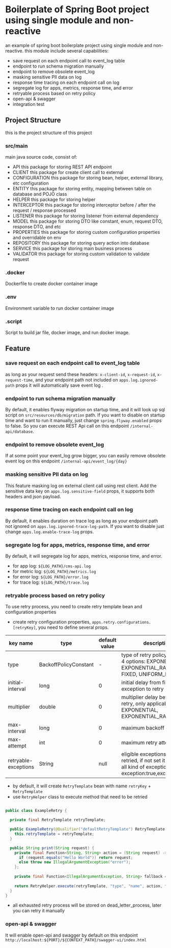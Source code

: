 # Boilerplate of Spring Boot project using single module and non-reactive
an example of spring boot boilerplate project using single module and non-reactive.
this module include several capabilities:
- save request on each endpoint call to event_log table
- endpoint to run schema migration manually
- endpoint to remove obsolete event_log
- masking sensitive PII data on log
- response time tracing on each endpoint call on log
- segregate log for apps, metrics, response time, and error
- retryable process based on retry policy
- open-api & swagger
- integration test

## Project Structure
this is the project structure of this project

### src/main
main java source code, consist of:
- API
  this package for storing REST API endpoint
- CLIENT
  this package for create client call to external
- CONFIGURATION
  this package for storing bean, helper, external library, etc configuration
- ENTITY
  this package for storing entity, mapping between table on database and POJO class
- HELPER
  this package for storing helper
- INTERCEPTOR
  this package for storing interceptor before / after the request / response processed
- LISTENER
  this package for storing listener from external dependency
- MODEL
  this package for storing DTO like constant, enum, request DTO, response DTO, and etc
- PROPERTIES
  this package for storing custom configuration properties and overridable on env
- REPOSITORY
  this package for storing query action into database
- SERVICE
  this package for storing main business process
- VALIDATOR
  this package for storing custom validation to validate request

### .docker
Dockerfile to create docker container image

### .env
Environment variable to run docker container image

### .script
Script to build jar file, docker image, and run docker image.

## Feature
### save request on each endpoint call to event_log table
as long as your request send these headers: `x-client-id`, `x-request-id`, `x-request-time`, and your endpoint path not included on `apps.log.ignored-path` props it will automatically save event log .

### endpoint to run schema migration manually
By default, it enables flyway migration on startup time, and it will look up sql script on `src/resources/db/migration` path.
If you want to disable on startup time and want to run it manually, just change `spring.flyway.enabled` props to false.
So you can execute REST Api call on this endpoint `/internal-api/database`.

### endpoint to remove obsolete event_log
If at some point your event_log grow bigger, you can easily remove obsolete event log on this endpoint `/internal-api/event_log/{day}`

### masking sensitive PII data on log
This feature masking log on external client call using rest client.
Add the sensitive data key on `apps.log.sensitive-field` props, it supports both headers and json payload.

### response time tracing on each endpoint call on log
By default, it enables duration on trace log as long as your endpoint path not ignored on `apps.log.ignored-trace-log-path`.
If you want to disable just change `apps.log.enable-trace-log` props.

### segregate log for apps, metrics, response time, and error
By default, it will segregate log for apps, metrics, response time, and error.
- for app log: `${LOG_PATH}/cms-api.log`
- for metric log: `${LOG_PATH}/metrics.log`
- for error log: `${LOG_PATH}/error.log`
- for trace log: `${LOG_PATH}/trace.log`

### retryable process based on retry policy
To use retry process, you need to create retry template bean and configuration properties

- create retry configuration properties, `apps.retry.configurations.[retryKey]`, you need to define several props.

| key name             | type                  | default value | description                                                                                                                |
|----------------------|-----------------------|---------------|----------------------------------------------------------------------------------------------------------------------------|
| type                 | BackoffPolicyConstant | -             | type of retry policy, there are 4 options: EXPONENTIAL, EXPONENTIAL_RANDOM, FIXED, UNIFORM_RANDOM                          |
| initial-interval     | long                  | 0             | initial delay from first exception to retry                                                                                |
| multiplier           | double                | 0             | multiplier delay between each retry, only applicable for EXPONENTIAL, EXPONENTIAL_RANDOM                                   |
| max-interval         | long                  | 0             | maximum backoff period                                                                                                     |
| max-attempt          | int                   | 0             | maximum retry attempt                                                                                                      |
| retryable-exceptions | String                | null          | eligible exceptions to be retried, if not set it will retry all kind of exceptions. format: exception:true,exception:false |

- by default, it will create `RetryTemplate` bean with name `retryKey` + `RetryTemplate`
- use `RetryHelper` class to execute method that need to be retried

```java

public class ExampleRetry {

  private final RetryTemplate retryTemplate;

  public ExampleRetry(@Qualifier("defaultRetryTemplate") RetryTemplate retryTemplate) {
    this.retryTemplate = retryTemplate;
  }

  public String print(String request) {
    private final Function<String, String> action = (String request) -> {
      if (request.equals("Hello World")) return request;
      else throw new IllegalArgumentException("error");
    };
    
    private final Function<IllegalArgumentException, String> fallback = Throwable::getMessage;
    
    return RetryHelper.execute(retryTemplate, "type", "name", action, fallback, "Error");
  }
}
```

- all exhausted retry process will be stored on dead_letter_process, later you can retry it manually

### open-api & swagger
It will enable open-api and swagger by default on this endpoint `http://localhost:${PORT}/${CONTEXT_PATH}/swagger-ui/index.html`